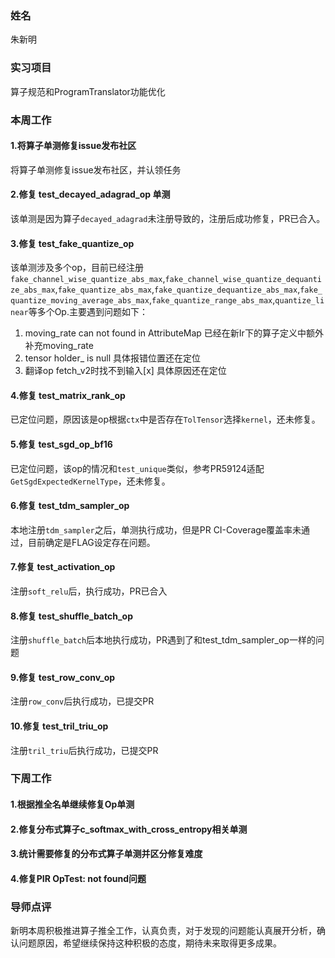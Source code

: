 ### 姓名
朱新明
### 实习项目
算子规范和ProgramTranslator功能优化
### 本周工作
#### 1.将算子单测修复issue发布社区
将算子单测修复issue发布社区，并认领任务
#### 2.修复 test_decayed_adagrad_op 单测
该单测是因为算子`decayed_adagrad`未注册导致的，注册后成功修复，PR已合入。
#### 3.修复 test_fake_quantize_op
该单测涉及多个op，目前已经注册`fake_channel_wise_quantize_abs_max`,`fake_channel_wise_quantize_dequantize_abs_max`,`fake_quantize_abs_max`,`fake_quantize_dequantize_abs_max`,`fake_quantize_moving_average_abs_max`,`fake_quantize_range_abs_max`,`quantize_linear`等多个Op.主要遇到问题如下：
1. moving_rate can not found in AttributeMap
已经在新Ir下的算子定义中额外补充moving_rate
2. tensor holder_ is null
具体报错位置还在定位
3. 翻译op fetch_v2时找不到输入[x]
具体原因还在定位
#### 4.修复 test_matrix_rank_op
已定位问题，原因该是op根据`ctx`中是否存在`TolTensor`选择`kernel`，还未修复。
#### 5.修复 test_sgd_op_bf16
已定位问题，该op的情况和`test_unique`类似，参考PR59124适配`GetSgdExpectedKernelType`，还未修复。
#### 6.修复 test_tdm_sampler_op
本地注册`tdm_sampler`之后，单测执行成功，但是PR CI-Coverage覆盖率未通过，目前确定是FLAG设定存在问题。
#### 7.修复 test_activation_op
注册`soft_relu`后，执行成功，PR已合入
#### 8.修复 test_shuffle_batch_op
注册`shuffle_batch`后本地执行成功，PR遇到了和test_tdm_sampler_op一样的问题
#### 9.修复 test_row_conv_op 
注册`row_conv`后执行成功，已提交PR
#### 10.修复 test_tril_triu_op
注册`tril_triu`后执行成功，已提交PR

### 下周工作
#### 1.根据推全名单继续修复Op单测
#### 2.修复分布式算子c_softmax_with_cross_entropy相关单测
#### 3.统计需要修复的分布式算子单测并区分修复难度
#### 4.修复PIR OpTest: not found问题
### 导师点评
新明本周积极推进算子推全工作，认真负责，对于发现的问题能认真展开分析，确认问题原因，希望继续保持这种积极的态度，期待未来取得更多成果。
